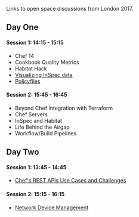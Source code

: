 Links to open space discussions from London 2017.

## Day One

#### Session 1: 14:15 - 15:15

* Chef 14
* Cookbook Quality Metrics
* Habitat Hack
* [Visualizing InSpec data](ispec-data-from-other-sources)
* [Policyfiles](London-2017-PolicyFiles)

#### Session 2: 15:45 - 16:45

* Beyond Chef Integration with Terraform
* Chef Servers
* InSpec and Habitat
* Life Behind the Airgap
* Workflow/Build Pipelines

## Day Two

#### Session 1: 13:45 - 14:45

* [Chef's REST APIs Use Cases and Challenges](London-2017-ChefRESTAPIs)

#### Session 2: 15:15 - 16:15

* [Network Device Management](London-2017-NetworkDeviceManagement)